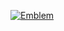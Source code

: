 <a href="https://ibb.co/mJYM556"><img src="https://i.ibb.co/K6Q3xxF/Emblem.png" alt="Emblem" border="0"></a>
<!---
orbitaldr0p/orbitaldr0p is a ✨ special ✨ repository because its `README.md` (this file) appears on your GitHub profile.
You can click the Preview link to take a look at your changes.
--->
